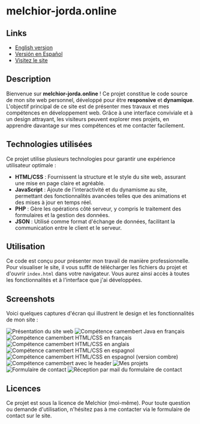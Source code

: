 # melchior-jorda.online

## Links
- [English version](../README.md)
- [Versión en Español](README_ES.md)
- [Visitez le site](https://melchior-jorda.online/index.html)

## Description
Bienvenue sur **melchior-jorda.online** ! Ce projet constitue le code source de mon site web personnel, développé pour être **responsive** et **dynamique**. L'objectif principal de ce site est de présenter mes travaux et mes compétences en développement web. Grâce à une interface conviviale et à un design attrayant, les visiteurs peuvent explorer mes projets, en apprendre davantage sur mes compétences et me contacter facilement.

## Technologies utilisées
Ce projet utilise plusieurs technologies pour garantir une expérience utilisateur optimale :
- **HTML/CSS** : Fournissent la structure et le style du site web, assurant une mise en page claire et agréable.
- **JavaScript** : Ajoute de l'interactivité et du dynamisme au site, permettant des fonctionnalités avancées telles que des animations et des mises à jour en temps réel.
- **PHP** : Gère les opérations côté serveur, y compris le traitement des formulaires et la gestion des données.
- **JSON** : Utilisé comme format d'échange de données, facilitant la communication entre le client et le serveur.

## Utilisation
Ce code est conçu pour présenter mon travail de manière professionnelle. Pour visualiser le site, il vous suffit de télécharger les fichiers du projet et d'ouvrir `index.html` dans votre navigateur. Vous aurez ainsi accès à toutes les fonctionnalités et à l'interface que j'ai développées.

## Screenshots
Voici quelques captures d'écran qui illustrent le design et les fonctionnalités de mon site :

![Présentation du site web](screenshots/Sun_Presentation.png)
![Compétence camembert Java en français](screenshots/Sun_Competence_java.png)
![Compétence camembert HTML/CSS en français](screenshots/Sun_Competence_HTML.png)
![Compétence camembert HTML/CSS en anglais](screenshots/Sun_Competence_HTML_en.png)
![Compétence camembert HTML/CSS en espagnol](screenshots/Sun_Competence_HTML_es.png)
![Compétence camembert HTML/CSS en espagnol (version combre)](screenshots/Moon_Competence_HTML.png)
![Compétence camembert avec le header](screenshots/Moon_Competence&header.png)
![Mes projets](screenshots/Sun_Projets.png)
![Formulaire de contact](screenshots/Sun_contact.png)
![Réception par mail du formulaire de contact](screenshots/Mail_received.png)

## Licences
Ce projet est sous la licence de Melchior (moi-même). Pour toute question ou demande d'utilisation, n'hésitez pas à me contacter via le formulaire de contact sur le site.
